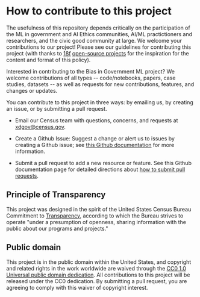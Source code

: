 # How to contribute to this project

The usefulness of this repository depends critically on the participation of the ML in government and AI Ethics communities, AI/ML practictioners and researchers, and the civic good community at large. We welcome your contributions to our project!  Please see our guidelines for contributing this project (with thanks to [18f](https://18f.gsa.gov) [open-source projects](https://github.com/18F/methods/blob/staging/CONTRIBUTING.md) for the inspiration for the content and format of this policy). 

Interested in contributing to the Bias in Government ML project? We welcome contributions of all types -- code/notebooks, papers, case studies, datasets -- as well as requests for new contributions, features, and changes or updates.  

You can contribute to this project in three ways: by emailing us, by creating an issue, or by submitting a pull request.

* Email our Census team with questions, concerns, and requests at [xdgov@census.gov](mailto:xdgov@census.gov).

* Create a Github Issue: Suggest a change or alert us to issues by creating a Github issue; see [this Github documentation](https://docs.github.com/en/github/managing-your-work-on-github/about-issues) for more information. 

* Submit a pull request to add a new resource or feature. See this Github documentation page for detailed directions about [how to submit pull requests](https://docs.github.com/en/github/collaborating-with-issues-and-pull-requests/about-pull-requests). 


## Principle of Transparency

This project was designed in the spirit of the United States Census Bureau Commitment to [Transparency](https://www.census.gov/about/policies/open-gov/transparency.html), according to which the Bureau strives to operate "under a presumption of openness, sharing information with the public about our programs and projects."

## Public domain
This project is in the public domain within the United States, and copyright and related rights in the work worldwide are waived through the [CC0 1.0 Universal public domain dedication](https://creativecommons.org/publicdomain/zero/1.0/).
All contributions to this project will be released under the CC0 dedication. By submitting a pull request, you are agreeing to comply with this waiver of copyright interest.


